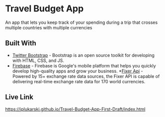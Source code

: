 # Travel Budget App

An app that lets you keep track of your spending during a trip that crosses multiple countries with multiple currencies

## Built With

* [Twitter Bootstrap](https://getbootstrap.com/) - Bootstrap is an open source toolkit for developing with HTML, CSS, and JS.
* [Firebase](https://firebase.google.com/) - Firebase is Google's mobile platform that helps you quickly develop high-quality apps and grow your business.
*[Fixer Api](https://fixer.io/documentation) - Powered by 15+ exchange rate data sources, the Fixer API is capable of delivering real-time exchange rate data for 170 world currencies.

## Live Link

https://jplukarski.github.io/Travel-Budget-App-First-Draft/index.html